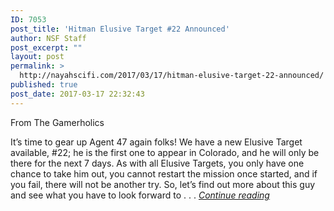 ```yaml
---
ID: 7053
post_title: 'Hitman Elusive Target #22 Announced'
author: NSF Staff
post_excerpt: ""
layout: post
permalink: >
  http://nayahscifi.com/2017/03/17/hitman-elusive-target-22-announced/
published: true
post_date: 2017-03-17 22:32:43
---
```

From The Gamerholics

It’s time to gear up Agent 47 again folks! We have a new Elusive Target available, #22; he is the first one to appear in Colorado, and he will only be there for the next 7 days. As with all Elusive Targets, you only have one chance to take him out, you cannot restart the mission once started, and if you fail, there will not be another try. So, let’s find out more about this guy and see what you have to look forward to . . . <a href="https://thegamerholics.com/hitman-elusive-target-22-announced/"><em>Continue reading</em></a>
